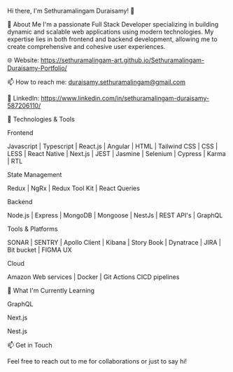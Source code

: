 Hi there, I'm Sethuramalingam Duraisamy! 👋

🚀 About Me
I'm a passionate Full Stack Developer specializing in building dynamic and scalable web applications using modern technologies. My expertise lies in both frontend and backend development, allowing me to create comprehensive and cohesive user experiences.

🌐 Website: https://sethuramalingam-art.github.io/Sethuramalingam-Duraisamy-Portfolio/

📫 How to reach me: duraisamy.sethuramalingam@gmail.com

💼 LinkedIn: https://www.linkedin.com/in/sethuramalingam-duraisamy-587206110/

🔧 Technologies & Tools

Frontend

Javascript | Typescript | React.js | Angular | HTML | Tailwind CSS | CSS | LESS | React Native | Next.js | JEST | Jasmine | Selenium | Cypress | Karma | RTL 

State Management 

Redux | NgRx | Redux Tool Kit | React Queries

Backend

Node.js | Express | MongoDB | Mongoose | NestJs | REST API's | GraphQL 

Tools & Platforms

SONAR | SENTRY | Apollo Client | Kibana | Story Book | Dynatrace | JIRA | Bit bucket | FIGMA UX

Cloud

Amazon Web services | Docker | Git Actions CICD pipelines

🌱 What I'm Currently Learning

GraphQL

Next.js

Nest.js

📫 Get in Touch

Feel free to reach out to me for collaborations or just to say hi!

